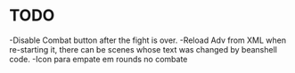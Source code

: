 # TODO

-Disable Combat button after the fight is over.
-Reload Adv from XML when re-starting it, there can be scenes whose text was changed by beanshell code.
-Icon para empate em rounds no combate